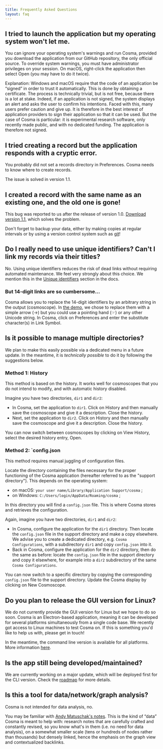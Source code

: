 ```yaml
---
title: Frequently Asked Questions
layout: faq
---
```


## I tried to launch the application but my operating system won't let me.

You can ignore your operating system's warnings and run Cosma, provided you download the application from our GitHub repository, the only official source. To override system warnings, you must have administrator privileges on your session. On macOS, right-click the application then select Open (you may have to do it twice).

Explanation: Windows and macOS require that the code of an application be “signed” in order to trust it automatically. This is done by obtaining a certificate. The process is technically trivial, but is not free, because there is a lot at stake. Indeed, if an application is not signed, the system displays an alert and asks the user to confirm his intentions. Faced with this, many users prefer caution and give up. It is therefore in the best interest of application providers to sign their application so that it can be used. But the case of Cosma is particular: it is experimental research software, only recently made public, and with no dedicated funding. The application is therefore not signed.

## I tried creating a record but the application responds with a cryptic error.

You probably did not set a records directory in Preferences. Cosma needs to know where to create records.

The issue is solved in version 1.1.

## I created a record with the same name as an existing one, and the old one is gone!

This bug was reported to us after the release of version 1.0. [Download version 1.1](https://github.com/graphlab-fr/cosma/releases/latest), which solves the problem.

Don't forget to backup your data, either by making copies at regular intervals or by using a version control system such as [git](https://git-scm.com)!

## Do I really need to use unique identifiers? Can't I link my records via their titles?

No. Using unique identifiers reduces the risk of dead links without requiring automated maintenance. We feel very strongly about this choice. We mention this in the [Unique identifiers](https://cosma.graphlab.fr/en/docs/user-manual/#unique-identifiers) section in the docs.

### But 14-digit links are so cumbersome…

Cosma allows you to replace the 14-digit identifiers by an arbitrary string in the output (cosmoscope). In [the demo](/en/demo.html), we chose to replace them with a simple arrow (→) but you could use a pointing hand (☞) or any other Unicode string. In Cosma, click on Preferences and enter the substitute character(s) in Link Symbol.

## Is it possible to manage multiple directories?

We plan to make this easily possible via a dedicated menu in a future update. In the meantime, it is *technically possible* to do it by following the suggestions below.

### Method 1: History

This method is based on the history. It works well for cosmoscopes that you do not intend to modify, and with automatic history disabled.

Imagine you have two directories, `dir1` and `dir2`:

- In Cosma, set the application to `dir1`. Click on History and then manually save the cosmoscope and give it a description. Close the history.
- Next, set the application to `dir2`. Click on History and then manually save the cosmoscope and give it a description. Close the history.

You can now switch between cosmoscopes by clicking on View History, select the desired history entry, Open.

### Method 2: `config.json

This method requires manual juggling of configuration files.

Locate the directory containing the files necessary for the proper functioning of the Cosma application (hereafter referred to as the "support directory"). This depends on the operating system:

- on macOS: `your user name/Library/Application Support/cosma` ;
- on Windows: `C:/Users/login/AppData/Roaming/cosma` ;

In this directory you will find a `config.json` file. This is where Cosma stores and retrieves the configuration.

Again, imagine you have two directories, `dir1` and `dir2`:

- In Cosma, configure the application for the `dir1` directory. Then locate the `config.json` file in the support directory and make a copy elsewhere. We advise you to create a dedicated directory, e.g. `Cosma Configurations`, with a subdirectory `dir1` and copy `config.json` into it.
- Back in Cosma, configure the application for the `dir2` directory, then do the same as before: locate the `config.json` file in the support directory and copy it elsewhere, for example into a `dir2` subdirectory of the same `Cosma Configurations`.

You can now switch to a specific directory by copying the corresponding `config.json` file to the support directory. Update the Cosma display by clicking on New Cosmoscope.

## Do you plan to release the GUI version for Linux?

We do not currently provide the GUI version for Linux but we hope to do so soon. Cosma is an Electron-based application, meaning it can be developed for several platforms simultaneously from a single code base. We recently got access to Linux machines to test Cosma on. If this is something you'd like to help us with, please get in touch!

In the meantime, the command line version is available for all platforms. More information [here](/en/blog/cosma-cli-1-0/).

## Is the app still being developed/maintained?

We are currently working on a major update, which will be deployed first for the CLI version. Check the [roadmap](/roadmap/) for more details.

## Is this a tool for data/network/graph analysis?

Cosma is not intended for data analysis, no.

You may be familiar with [Andy Matuschak's notes](https://notes.andymatuschak.org). This is the kind of “data” Cosma is meant to help with: research notes that are carefully crafted and constantly revised, so you know what's in them (i.e. no need for data analysis), on a somewhat smaller scale (tens or hundreds of nodes rather than thousands) but densely linked, hence the emphasis on the graph view and contextualized backlinks.